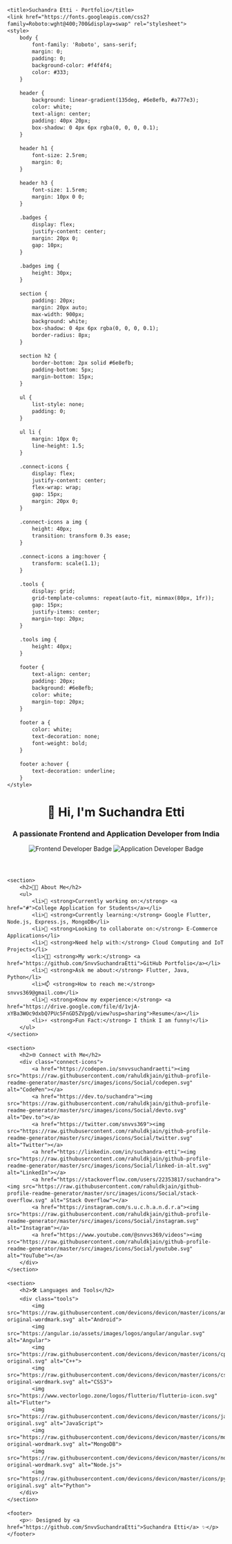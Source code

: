 
    <title>Suchandra Etti - Portfolio</title>
    <link href="https://fonts.googleapis.com/css2?family=Roboto:wght@400;700&display=swap" rel="stylesheet">
    <style>
        body {
            font-family: 'Roboto', sans-serif;
            margin: 0;
            padding: 0;
            background-color: #f4f4f4;
            color: #333;
        }

        header {
            background: linear-gradient(135deg, #6e8efb, #a777e3);
            color: white;
            text-align: center;
            padding: 40px 20px;
            box-shadow: 0 4px 6px rgba(0, 0, 0, 0.1);
        }

        header h1 {
            font-size: 2.5rem;
            margin: 0;
        }

        header h3 {
            font-size: 1.5rem;
            margin: 10px 0 0;
        }

        .badges {
            display: flex;
            justify-content: center;
            margin: 20px 0;
            gap: 10px;
        }

        .badges img {
            height: 30px;
        }

        section {
            padding: 20px;
            margin: 20px auto;
            max-width: 900px;
            background: white;
            box-shadow: 0 4px 6px rgba(0, 0, 0, 0.1);
            border-radius: 8px;
        }

        section h2 {
            border-bottom: 2px solid #6e8efb;
            padding-bottom: 5px;
            margin-bottom: 15px;
        }

        ul {
            list-style: none;
            padding: 0;
        }

        ul li {
            margin: 10px 0;
            line-height: 1.5;
        }

        .connect-icons {
            display: flex;
            justify-content: center;
            flex-wrap: wrap;
            gap: 15px;
            margin: 20px 0;
        }

        .connect-icons a img {
            height: 40px;
            transition: transform 0.3s ease;
        }

        .connect-icons a img:hover {
            transform: scale(1.1);
        }

        .tools {
            display: grid;
            grid-template-columns: repeat(auto-fit, minmax(80px, 1fr));
            gap: 15px;
            justify-items: center;
            margin-top: 20px;
        }

        .tools img {
            height: 40px;
        }

        footer {
            text-align: center;
            padding: 20px;
            background: #6e8efb;
            color: white;
            margin-top: 20px;
        }

        footer a {
            color: white;
            text-decoration: none;
            font-weight: bold;
        }

        footer a:hover {
            text-decoration: underline;
        }
    </style>
</head>
<body>
    <header>
        <h1>👋 Hi, I'm Suchandra Etti</h1>
        <h3>A passionate Frontend and Application Developer from India</h3>
        <div class="badges">
            <img src="https://img.shields.io/badge/Frontend%20Developer-%F0%9F%92%BB-blue" alt="Frontend Developer Badge">
            <img src="https://img.shields.io/badge/Application%20Development-Flutter%20&%20Node.js-brightgreen" alt="Application Developer Badge">
        </div>
    </header>

    <section>
        <h2>👩‍💻 About Me</h2>
        <ul>
            <li>🔭 <strong>Currently working on:</strong> <a href="#">College Application for Students</a></li>
            <li>🌱 <strong>Currently learning:</strong> Google Flutter, Node.js, Express.js, MongoDB</li>
            <li>👯 <strong>Looking to collaborate on:</strong> E-Commerce Applications</li>
            <li>🤝 <strong>Need help with:</strong> Cloud Computing and IoT Projects</li>
            <li>👨‍💻 <strong>My work:</strong> <a href="https://github.com/SnvvSuchandraEtti">GitHub Portfolio</a></li>
            <li>💬 <strong>Ask me about:</strong> Flutter, Java, Python</li>
            <li>📫 <strong>How to reach me:</strong> snvvs369@gmail.com</li>
            <li>📄 <strong>Know my experience:</strong> <a href="https://drive.google.com/file/d/1vjA-xYBa3WOc9dxbQ7PUc5FnGD5ZVpgQ/view?usp=sharing">Resume</a></li>
            <li>⚡ <strong>Fun Fact:</strong> I think I am funny!</li>
        </ul>
    </section>

    <section>
        <h2>🌐 Connect with Me</h2>
        <div class="connect-icons">
            <a href="https://codepen.io/snvvsuchandraetti"><img src="https://raw.githubusercontent.com/rahuldkjain/github-profile-readme-generator/master/src/images/icons/Social/codepen.svg" alt="CodePen"></a>
            <a href="https://dev.to/suchandra"><img src="https://raw.githubusercontent.com/rahuldkjain/github-profile-readme-generator/master/src/images/icons/Social/devto.svg" alt="Dev.to"></a>
            <a href="https://twitter.com/snvvs369"><img src="https://raw.githubusercontent.com/rahuldkjain/github-profile-readme-generator/master/src/images/icons/Social/twitter.svg" alt="Twitter"></a>
            <a href="https://linkedin.com/in/suchandra-etti"><img src="https://raw.githubusercontent.com/rahuldkjain/github-profile-readme-generator/master/src/images/icons/Social/linked-in-alt.svg" alt="LinkedIn"></a>
            <a href="https://stackoverflow.com/users/22353817/suchandra"><img src="https://raw.githubusercontent.com/rahuldkjain/github-profile-readme-generator/master/src/images/icons/Social/stack-overflow.svg" alt="Stack Overflow"></a>
            <a href="https://instagram.com/s.u.c.h.a.n.d.r.a"><img src="https://raw.githubusercontent.com/rahuldkjain/github-profile-readme-generator/master/src/images/icons/Social/instagram.svg" alt="Instagram"></a>
            <a href="https://www.youtube.com/@snvvs369/videos"><img src="https://raw.githubusercontent.com/rahuldkjain/github-profile-readme-generator/master/src/images/icons/Social/youtube.svg" alt="YouTube"></a>
        </div>
    </section>

    <section>
        <h2>🛠️ Languages and Tools</h2>
        <div class="tools">
            <img src="https://raw.githubusercontent.com/devicons/devicon/master/icons/android/android-original-wordmark.svg" alt="Android">
            <img src="https://angular.io/assets/images/logos/angular/angular.svg" alt="Angular">
            <img src="https://raw.githubusercontent.com/devicons/devicon/master/icons/cplusplus/cplusplus-original.svg" alt="C++">
            <img src="https://raw.githubusercontent.com/devicons/devicon/master/icons/css3/css3-original-wordmark.svg" alt="CSS3">
            <img src="https://www.vectorlogo.zone/logos/flutterio/flutterio-icon.svg" alt="Flutter">
            <img src="https://raw.githubusercontent.com/devicons/devicon/master/icons/javascript/javascript-original.svg" alt="JavaScript">
            <img src="https://raw.githubusercontent.com/devicons/devicon/master/icons/mongodb/mongodb-original-wordmark.svg" alt="MongoDB">
            <img src="https://raw.githubusercontent.com/devicons/devicon/master/icons/nodejs/nodejs-original-wordmark.svg" alt="Node.js">
            <img src="https://raw.githubusercontent.com/devicons/devicon/master/icons/python/python-original.svg" alt="Python">
        </div>
    </section>

    <footer>
        <p>✨ Designed by <a href="https://github.com/SnvvSuchandraEtti">Suchandra Etti</a> ✨</p>
    </footer>
</body>
